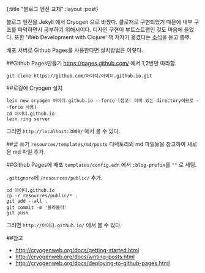 {:title "블로그 엔진 교체"
 :layout :post}

블로그 엔진을 Jekyll 에서 Cryogen 으로 바꿨다. 클로저로 구현되었기 때문에 내부 구조를 파악하면서 공부하기 위해서이다. 디자인 구현이 부트스트랩인 것도 마음에 들었다. 또한 'Web Development with Clojure' 책 저자가 옮겼다는 [소식](http://yogthos.net/posts/2014-11-26-Moving-to-Cryogen.html)을 듣고 뽐뿌. 

배포 서버로 Github Pages를 사용한다면 설치방법은 이렇다.

##Github Pages만들기
<https://pages.github.com/> 에서 1,2번만 따라함.

`git clone https://github.com/아이디/아이디.github.io.git`

##로컬에 Cryogen 설치
```
lein new cryogen 아이디.github.io --force (참고: 이미 있는 directory이므로 --force 사용)
cd 아이디.github.io
lein ring server
```

그러면 `http://localhost:3000/` 에서 볼 수 있다.

##글 쓰기
`resources/templates/md/posts` 디렉토리의 md 파일들을 참고하여 새로운 md 파일 추가.

##Github Pages에 배포
`templates/config.edn` 에서 `:blog-prefix`를 `""` 로 세팅.

`.gitignore`에 `/resources/public/` 추가.

```
cd 아이디.github.io
cp -r resources/public/* .
git add --all .
git commit -m '블라블라'
git push
```

그러면 `http://아이디.github.io/` 에서 볼 수 있다.

##참고
* <http://cryogenweb.org/docs/getting-started.html>
* <http://cryogenweb.org/docs/writing-posts.html>
* <http://cryogenweb.org/docs/deploying-to-github-pages.html>
